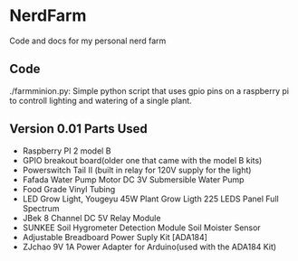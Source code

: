 # NerdFarm
Code and docs for my personal nerd farm

## Code

./farmminion.py: Simple python script that uses gpio pins on a raspberry pi to controll lighting and watering of a single plant.  


## Version 0.01 Parts Used

  - Raspberry PI 2 model B
  - GPIO breakout board(older one that came with the model B kits)
  - Powerswitch Tail II (built in relay for 120V supply for the light)
  - Fafada Water Pump Motor DC 3V Submersible Water Pump
  - Food Grade Vinyl Tubing
  - LED Grow Light, Yougeyu 45W Plant Grow Ligth 225 LEDS Panel Full Spectrum
  - JBek 8 Channel DC 5V Relay Module
  - SUNKEE Soil Hygrometer Detection Module Soil Moister Sensor
  - Adjustable Breadboard Power Suply Kit [ADA184]
  - ZJchao 9V 1A Power Adapter for Arduino(used with the ADA184 Kit)


